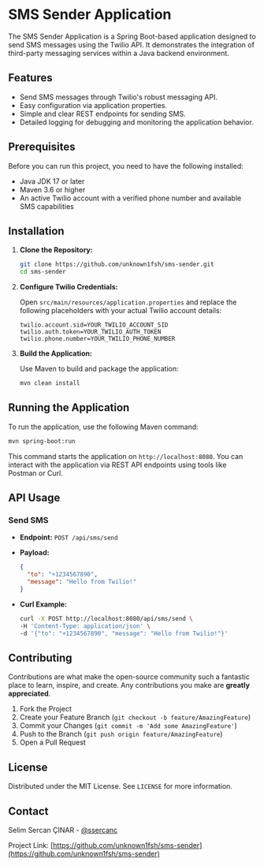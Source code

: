 # SMS Sender Application

The SMS Sender Application is a Spring Boot-based application designed to send SMS messages using the Twilio API. It demonstrates the integration of third-party messaging services within a Java backend environment.

## Features

- Send SMS messages through Twilio's robust messaging API.
- Easy configuration via application properties.
- Simple and clear REST endpoints for sending SMS.
- Detailed logging for debugging and monitoring the application behavior.

## Prerequisites

Before you can run this project, you need to have the following installed:

- Java JDK 17 or later
- Maven 3.6 or higher
- An active Twilio account with a verified phone number and available SMS capabilities

## Installation

1. **Clone the Repository:**

   ```bash
   git clone https://github.com/unknown1fsh/sms-sender.git
   cd sms-sender
   ```

2. **Configure Twilio Credentials:**

   Open `src/main/resources/application.properties` and replace the following placeholders with your actual Twilio account details:

   ```properties
   twilio.account.sid=YOUR_TWILIO_ACCOUNT_SID
   twilio.auth.token=YOUR_TWILIO_AUTH_TOKEN
   twilio.phone.number=YOUR_TWILIO_PHONE_NUMBER
   ```

3. **Build the Application:**

   Use Maven to build and package the application:

   ```bash
   mvn clean install
   ```

## Running the Application

To run the application, use the following Maven command:

```bash
mvn spring-boot:run
```

This command starts the application on `http://localhost:8080`. You can interact with the application via REST API endpoints using tools like Postman or Curl.

## API Usage

### Send SMS

- **Endpoint:** `POST /api/sms/send`
- **Payload:**

  ```json
  {
    "to": "+1234567890",
    "message": "Hello from Twilio!"
  }
  ```

- **Curl Example:**

  ```bash
  curl -X POST http://localhost:8080/api/sms/send \
  -H 'Content-Type: application/json' \
  -d '{"to": "+1234567890", "message": "Hello from Twilio!"}'
  ```

## Contributing

Contributions are what make the open-source community such a fantastic place to learn, inspire, and create. Any contributions you make are **greatly appreciated**.

1. Fork the Project
2. Create your Feature Branch (`git checkout -b feature/AmazingFeature`)
3. Commit your Changes (`git commit -m 'Add some AmazingFeature'`)
4. Push to the Branch (`git push origin feature/AmazingFeature`)
5. Open a Pull Request

## License

Distributed under the MIT License. See `LICENSE` for more information.

## Contact

Selim Sercan ÇINAR - [@ssercanc]([https://twitter.com/your_twitter](https://www.linkedin.com/in/ssercanc/))

Project Link: [https://github.com/unknown1fsh/sms-sender](https://github.com/unknown1fsh/sms-sender)
